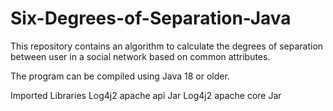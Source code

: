 # Six-Degrees-of-Separation-Java

This repository contains an algorithm to calculate the degrees of separation between user in a social network based on
common attributes.

The program can be compiled using Java 18 or older.

Imported Libraries
Log4j2 apache api Jar
Log4j2 apache core Jar 
